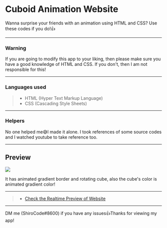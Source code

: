 # Cuboid Animation Website

Wanna surprise your friends with an animation using HTML and CSS? Use these codes if you do!👍

---

### Warning

If you are going to modify this app to your liking, then please make sure you have a good knowledge of HTML and CSS.
If you don't, then I am not responsible for this!

---

### Languages used

> - HTML (Hyper Text Markup Language)
> - CSS (Cascading Style Sheets)

---

### Helpers

No one helped me😅I made it alone. I took references of some source codes and I watched youtube to take reference too.

---

## Preview

<img src="https://media.discordapp.net/attachments/926000760154644513/938415829140250694/unknown.png?width=796&height=448">

It has animated gradient border and rotating cube, also the cube's color is animated gradient color!

---

> - [Check the Realtime Preview of Website](https://dev--cuboid-animation-website.shirocode.autocode.gg/)

---

DM me (ShiroCode#8600) if you have any issues👍Thanks for viewing my app!
